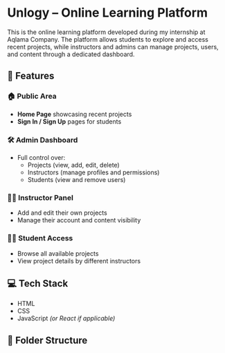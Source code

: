 # Unlogy – Online Learning Platform 

This is the online learning platform developed during my internship at Aqlama Company. The platform allows students to explore and access recent projects, while instructors and admins can manage projects, users, and content through a dedicated dashboard.

## 📌 Features

### 🏠 Public Area
- **Home Page** showcasing recent projects
- **Sign In / Sign Up** pages for students

### 🛠️ Admin Dashboard
- Full control over:
  - Projects (view, add, edit, delete)
  - Instructors (manage profiles and permissions)
  - Students (view and remove users)

### 👨‍🏫 Instructor Panel
- Add and edit their own projects
- Manage their account and content visibility

### 👨‍🎓 Student Access
- Browse all available projects
- View project details by different instructors

## 💻 Tech Stack
- HTML
- CSS
- JavaScript *(or React if applicable)*

## 📁 Folder Structure
